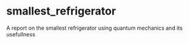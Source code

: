 # smallest_refrigerator
A report on the smallest refrigerator using quantum mechanics and its usefullness
